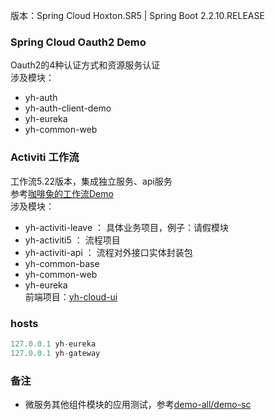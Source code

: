 
版本：Spring Cloud Hoxton.SR5 | Spring Boot 2.2.10.RELEASE

### Spring Cloud Oauth2 Demo
Oauth2的4种认证方式和资源服务认证  
涉及模块：
- yh-auth
- yh-auth-client-demo
- yh-eureka
- yh-common-web


### Activiti 工作流
工作流5.22版本，集成独立服务、api服务  
参考[咖啡兔的工作流Demo](https://github.com/henryyan/kft-activiti-demo)  
涉及模块：
- yh-activiti-leave ：   具体业务项目，例子：请假模块
- yh-activiti5      ：   流程项目
- yh-activiti-api   ：   流程对外接口实体封装包
- yh-common-base
- yh-common-web
- yh-eureka  
前端项目：[yh-cloud-ui](https://github.com/huhuhan/yh-cloud-ui)


### hosts
```python
127.0.0.1 yh-eureka
127.0.0.1 yh-gateway
```

### 备注

- 微服务其他组件模块的应用测试，参考[demo-all/demo-sc](https://github.com/huhuhan/demo-all/tree/master/demo-sc)
    